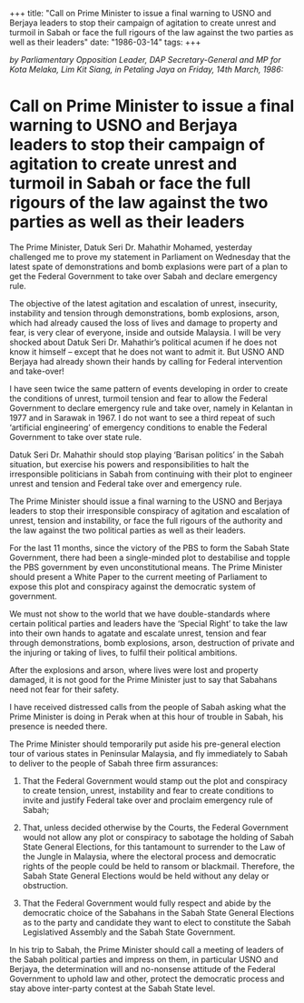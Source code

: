 +++ 
title: "Call on Prime Minister to issue a final warning to USNO and Berjaya leaders to stop their campaign of agitation to create unrest and turmoil in Sabah or face the full rigours of the law against the two parties as well as their leaders"
date: "1986-03-14"
tags:
+++

_by Parliamentary Opposition Leader, DAP Secretary-General and MP for Kota Melaka, Lim Kit Siang, in Petaling Jaya on Friday, 14th March, 1986:_

# Call on Prime Minister to issue a final warning to USNO and Berjaya leaders to stop their campaign of agitation to create unrest and turmoil in Sabah or face the full rigours of the law against the two parties as well as their leaders

The Prime Minister, Datuk Seri Dr. Mahathir Mohamed, yesterday challenged me to prove my statement in Parliament on Wednesday that the latest spate of demonstrations and bomb explasions were part of a plan to get the Federal Government to take over Sabah and declare emergency rule.</u>

The objective of the latest agitation and escalation of unrest, insecurity, instability and tension through demonstrations, bomb explosions, arson, which had already caused the loss of lives and damage to property and fear, is very clear of everyone, inside and outside Malaysia. I will be very shocked about Datuk Seri Dr. Mahathir’s political acumen if he does not know it himself – except that he does not want to admit it. But USNO AND Berjaya had already shown their hands by calling for Federal intervention and take-over!

I have seen twice the same pattern of events developing in order to create the conditions of unrest, turmoil tension and fear to allow the Federal Government to declare emergency rule and take over, namely in Kelantan in 1977 and in Sarawak in 1967. I do not want to see a third repeat of such ‘artificial engineering’ of emergency conditions to enable the Federal Government to take over state rule.

Datuk Seri Dr. Mahathir should stop playing ‘Barisan politics’ in the Sabah situation, but exercise his powers and responsibilities to halt the irresponsible politicians in Sabah from continuing with their plot to engineer unrest and tension and Federal take over and emergency rule.

The Prime Minister should issue a final warning to the USNO and Berjaya leaders to stop their irresponsible conspiracy of agitation and escalation of unrest, tension and instability, or face the full rigours of the authority and the law against the two political parties as well as their leaders.

For the last 11 months, since the victory of the PBS to form the Sabah State Government, there had been a single-minded plot to destabilise and topple the PBS government by even unconstitutional means. The Prime Minister should present a White Paper to the current meeting of Parliament to expose this plot and conspiracy against the democratic system of government.

We must not show to the world that we have double-standards where certain political parties and leaders have the ‘Special Right’ to take the law into their own hands to agatate and escalate unrest, tension and fear through demonstrations, bomb explosions, arson, destruction of private and the injuring or taking of lives, to fulfil their political ambitions.

After the explosions and arson, where lives were lost and property damaged, it is not good for the Prime Minister just to say that Sabahans need not fear for their safety.

I have received distressed calls from the people of Sabah asking what the Prime Minister is doing in Perak when at this hour of trouble in Sabah, his presence is needed there.

The Prime Minister should temporarily put aside his pre-general election tour of various states in Peninsular Malaysia, and fly immediately to Sabah to deliver to the people of Sabah three firm assurances:
1. That the Federal Government would stamp out the plot and conspiracy to create tension, unrest,  instability and fear to create conditions to invite and justify Federal take over and proclaim emergency rule of Sabah; 

2. That, unless decided otherwise by the Courts, the Federal Government would not allow any plot or conspiracy to sabotage the holding of Sabah State General Elections, for this tantamount to surrender to the Law of the Jungle in Malaysia, where the electoral process and democratic rights of the people could be held to ransom or blackmail. Therefore, the Sabah State General Elections would be held without any delay or obstruction.

3. That the Federal Government would fully respect and abide by the democratic choice of the Sabahans in the Sabah State General Elections as to the party and candidate they want to elect to constitute  the Sabah Legislatived Assembly and the Sabah State Government.

In his trip to Sabah, the Prime Minister should call a meeting of leaders of the Sabah political parties and impress on them, in particular USNO and Berjaya, the determination will and no-nonsense attitude of the Federal Government to uphold law and other, protect the democratic process and stay above inter-party contest at the Sabah State level.
 
